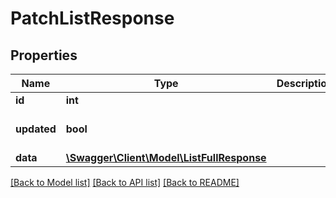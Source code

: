 # PatchListResponse

## Properties
Name | Type | Description | Notes
------------ | ------------- | ------------- | -------------
**id** | **int** |  | 
**updated** | **bool** |  | [optional] [default to true]
**data** | [**\Swagger\Client\Model\ListFullResponse**](ListFullResponse.md) |  | 

[[Back to Model list]](../../README.md#documentation-for-models) [[Back to API list]](../../README.md#documentation-for-api-endpoints) [[Back to README]](../../README.md)


